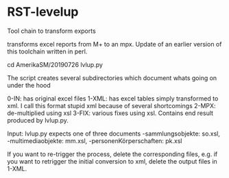 # RST-levelup
Tool chain to transform exports

transforms excel reports from M+ to an mpx. Update of an earlier version of this toolchain written in perl.

cd AmerikaSM/20190726
lvlup.py

The script creates several subdirectories which document whats going on under the hood

0-IN: has original excel files
1-XML: has excel tables simply transformed to xml. I call this format stupid xml because of several shortcomings
2-MPX: de-multiplied using xsl 
3-FIX: various fixes using xsl. Contains end result produced by lvlup.py. 

Input: lvlup.py expects one of three documents
-sammlungsobjekte: so.xsl, 
-multimediaobjekte: mm.xsl, 
-personenKörperschaften: pk.xsl

If you want to re-trigger the process, delete the corresponding files, e.g. if you want to retrigger the initial conversion to xml,
delete the output files in 1-XML.
